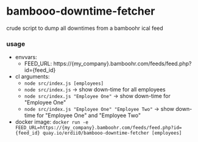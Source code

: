 # bambooo-downtime-fetcher

crude script to dump all downtimes from a bamboohr ical feed

### usage

* envvars:
	* FEED_URL: https://{my_company}.bamboohr.com/feeds/feed.php?id={feed_id}
* cl arguments:
	* `node src/index.js [employees]`
	* `node src/index.js` -> show down-time for all employees
	* `node src/index.js "Employee One"` -> show down-time for "Employee One"
	* `node src/index.js "Employee One" "Employee Two"` -> show down-time for "Employee One" and "Employee Two" 
* docker image: `docker run -e FEED_URL=https://{my_company}.bamboohr.com/feeds/feed.php?id={feed_id} quay.io/erdii0/bambooo-downtime-fetcher [employees]`

